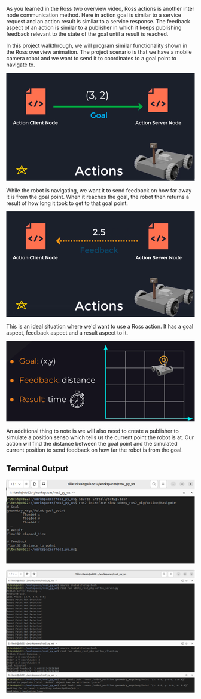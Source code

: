 As you learned in the Ross two overview video, Ross actions is another inter node communication method.
Here in action goal is similar to a service request and an action result is similar to a service response.
The feedback aspect of an action is similar to a publisher in which it keeps publishing feedback relevant
to the state of the goal until a result is reached.

In this project walkthrough, we will program similar functionality shown in the Ross overview animation.
The project scenario is that we have a mobile camera robot and we want to send it to coordinates to
a goal point to navigate to.
<p align="center"><img src="https://github.com/RIT-MESH/ROS2-Robotics-Developer-Course---Using-ROS2-In-Python/blob/main/images/project51.png?raw=true"alt="Sublime's custom image"/>
 </p>

While the robot is navigating, we want it to send feedback on how far away it is from the goal point.
When it reaches the goal, the robot then returns a result of how long it took to get to that goal point.
<p align="center"><img src="https://github.com/RIT-MESH/ROS2-Robotics-Developer-Course---Using-ROS2-In-Python/blob/main/images/project52.png?raw=true"alt="Sublime's custom image"/>
 </p>

This is an ideal situation where we'd want to use a Ross action.
It has a goal aspect, feedback aspect and a result aspect to it.
<p align="center"><img src="https://github.com/RIT-MESH/ROS2-Robotics-Developer-Course---Using-ROS2-In-Python/blob/main/images/project53.png?raw=true"alt="Sublime's custom image"/>
 </p>

An additional thing to note is we will also need to create a publisher to simulate a position senso
which tells us the current point the robot is at.
Our action will find the distance between the goal point and the simulated current position to send
feedback on how far the robot is from the goal.


## Terminal Output
<p align="center"><img src="https://github.com/RIT-MESH/ROS2-Robotics-Developer-Course---Using-ROS2-In-Python/blob/main/images/project54.png?raw=true"alt="Sublime's custom image"/>
 </p>
<p align="center"><img src="https://github.com/RIT-MESH/ROS2-Robotics-Developer-Course---Using-ROS2-In-Python/blob/main/images/project55.png?raw=true"alt="Sublime's custom image"/>
 </p>
